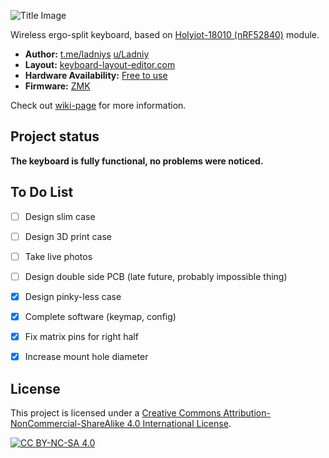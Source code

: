 ![Title Image](https://i.imgur.com/9t2MPb4.png)

Wireless ergo-split keyboard, based on [Holyiot-18010 (nRF52840)](http://www.holyiot.com/tp/2019042516322180424.pdf) module.

* __Author:__ [t.me/ladniys](https://t.me/ladniys) [u/Ladniy](https://reddit.com/u/Ladniy)
* __Layout:__ [keyboard-layout-editor.com](http://www.keyboard-layout-editor.com/#/gists/0e1e37be1416db32917622ca0f6ad490)
* __Hardware Availability:__ [Free to use](https://github.com/Ladniy/jiran-ble-lite/releases/tag/v1.1.1)
* __Firmware:__ [ZMK](https://github.com/Ladniy/jiran-ble-lite/wiki/Firmware)

Check out [wiki-page](https://github.com/Ladniy/jiran-ble-lite/wiki) for more information.

## Project status

**The keyboard is fully functional, no problems were noticed.**

## To Do List

- [ ] Design slim case

- [ ] Design 3D print case

- [ ] Take live photos

- [ ] Design double side PCB (late future, probably impossible thing)

- [x] Design pinky-less case

- [x] Complete software (keymap, config)

- [x] Fix matrix pins for right half

- [x] Increase mount hole diameter

## License

This project is licensed under a
[Creative Commons Attribution-NonCommercial-ShareAlike 4.0 International License][cc-by-nc-sa].

[![CC BY-NC-SA 4.0][cc-by-nc-sa-image]][cc-by-nc-sa]

[cc-by-nc-sa]: http://creativecommons.org/licenses/by-nc-sa/4.0/
[cc-by-nc-sa-image]: https://licensebuttons.net/l/by-nc-sa/4.0/88x31.png
[cc-by-nc-sa-shield]: https://img.shields.io/badge/License-CC%20BY--NC--SA%204.0-lightgrey.svg
